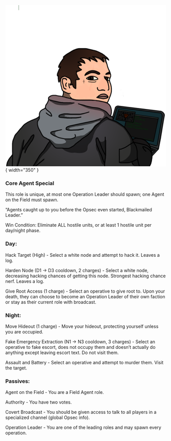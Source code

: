 ![blackmailedleader.png](Images/blackmailedleader.png){ width="350" }

### **Core Agent Special**

This role is unique, at most one Operation Leader should spawn; one Agent on the Field must spawn.

“Agents caught up to you before the Opsec even started, Blackmailed Leader.”

Win Condition: Eliminate ALL hostile units, or at least 1 hostile unit per day/night phase.

### **Day:**

Hack Target (High) - Select a white node and attempt to hack it. Leaves a log.

Harden Node (D1 -> D3 cooldown, 2 charges) - Select a white node, decreasing hacking chances of getting this node. Strongest hacking chance nerf. Leaves a log.

Give Root Access (1 charge) - Select an operative to give root to. Upon your death, they can choose to become an Operation Leader of their own faction or stay as their current role with broadcast.

### **Night:**

Move Hideout (1 charge) - Move your hideout, protecting yourself unless you are occupied.

Fake Emergency Extraction (N1 -> N3 cooldown, 3 charges) - Select an operative to fake escort, does not occupy them and doesn’t actually do anything except leaving escort text. Do not visit them.

Assault and Battery - Select an operative and attempt to murder them. Visit the target.

### **Passives:**

Agent on the Field - You are a Field Agent role.

Authority - You have two votes.

Covert Broadcast - You should be given access to talk to all players in a specialized channel (global Opsec info).

Operation Leader - You are one of the leading roles and may spawn every operation.